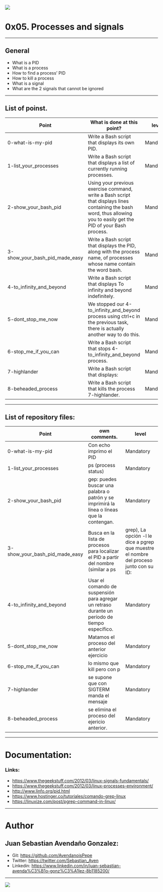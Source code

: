 ![](https://s3.amazonaws.com/intranet-projects-files/holbertonschool-sysadmin_devops/251/Vxotqyj.png)

# 0x05. Processes and signals

------------

## General

- What is a PID
- What is a process
- How to find a process’ PID
- How to kill a process
- What is a signal
- What are the 2 signals that cannot be ignored

------------

## List of poinst.

|  Point | What is done at this point? | level |
| ------------ | ------------ | ------------ |
| 0-what-is-my-pid | Write a Bash script that displays its own PID. | Mandatory |
| 1-list_your_processes | Write a Bash script that displays a list of currently running processes. | Mandatory |
| 2-show_your_bash_pid | Using your previous exercise command, write a Bash script that displays lines containing the bash word, thus allowing you to easily get the PID of your Bash process. | Mandatory |
| 3-show_your_bash_pid_made_easy | Write a Bash script that displays the PID, along with the process name, of processes whose name contain the word bash. | Mandatory |
| 4-to_infinity_and_beyond | Write a Bash script that displays To infinity and beyond indefinitely. | Mandatory |
| 5-dont_stop_me_now | We stopped our 4-to_infinity_and_beyond process using ctrl+c in the previous task, there is actually another way to do this. | Mandatory |
| 6-stop_me_if_you_can | Write a Bash script that stops 4-to_infinity_and_beyond process. | Mandatory |
| 7-highlander | Write a Bash script that displays: | Mandatory |
| 8-beheaded_process | Write a Bash script that kills the process 7-highlander. | Mandatory |

------------

## List of repository files:

|  Point | own comments.  | level |
| ------------ | ------------ | ------------ |
| 0-what-is-my-pid | Con echo imprimo el PID | Mandatory |
| 1-list_your_processes | ps (process status) | Mandatory |
| 2-show_your_bash_pid | gep: puedes buscar una palabra o patrón y se imprimirá la línea o líneas que la contengan. | Mandatory |
| 3-show_your_bash_pid_made_easy | Busca en la lista de procesos para localizar el PID a partir del nombre (similar a ps | grep), La opción -l le dice a pgrep que muestre el nombre del proceso junto con su ID: | Mandatory |
| 4-to_infinity_and_beyond |Usar el comando de suspensión para agregar un retraso durante un período de tiempo específico. | Mandatory |
| 5-dont_stop_me_now | Matamos el proceso del anterior ejercicio | Mandatory |
| 6-stop_me_if_you_can | lo mismo que kill pero con p | Mandatory |
| 7-highlander | se supone que con SIGTERM manda el mensaje | Mandatory |
| 8-beheaded_process | se elimina el proceso del ejericio anterior. | Mandatory |

------------

# Documentation:
### Links:

- https://www.thegeekstuff.com/2012/03/linux-signals-fundamentals/
- https://www.thegeekstuff.com/2012/03/linux-processes-environment/
- http://www.linfo.org/pid.html
- https://www.hostinger.co/tutoriales/comando-grep-linux
- https://linuxize.com/post/pgrep-command-in-linux/
------------

# Author


## Juan Sebastian Avendaño Gonzalez:
- Git: https://github.com/AvendanoisPepe
- Twitter: https://twitter.com/Sebastian_Aven
- Linkedin: https://www.linkedin.com/in/juan-sebastian-avenda%C3%B1o-gonz%C3%A1lez-8b1185200/

------------


![](https://scontent.fbog4-1.fna.fbcdn.net/v/t39.30808-6/271153206_3074657909465585_6907762404450913633_n.jpg?_nc_cat=105&ccb=1-5&_nc_sid=730e14&_nc_ohc=DPFxC1wg0LkAX-PULpS&_nc_ht=scontent.fbog4-1.fna&oh=00_AT-7aF49a3-ThAgSU2ch0MBVSImH5gXD_YGNPLtK4rIg7Q&oe=62129E80)